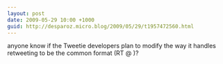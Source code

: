 ```yaml
---
layout: post
date: 2009-05-29 10:00 +1000
guid: http://desparoz.micro.blog/2009/05/29/t1957472560.html
---
```

anyone know if the Tweetie developers plan to modify the way it handles retweeting to be the common format (RT @ )?
